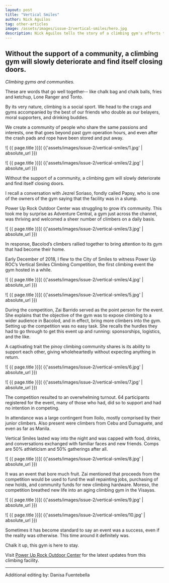 ```yaml
---
layout: post
title: "Vertical Smiles"
author: Nick Aguilos
tag: other-articles
image: /assets/images/issue-2/vertical-smiles/hero.jpg
description: Nick Aguilos tells the story of a climbing gym's efforts to be heard
---
```


<h2 class="pre-text">
	Without the support of a community, a climbing gym will slowly deteriorate and find itself closing doors. 
</h2>

<em>Climbing gyms and communities. </em>

These are words that go well together-- like chalk bag and chalk balls, fries and ketchup, Lone Ranger and Tonto.

By its very nature, climbing is a social sport. We head to the crags and gyms accompanied by the best of our friends who double as our belayers, moral supporters, and drinking buddies.

We create a community of people who share the same passions and interests, one that goes beyond past gym operation hours, and even after the crash pads and rope have been stored and put away. 


<div class="image-row 2 medium" markdown="1">
![ {{ page.title }}]( {{'assets/images/issue-2/vertical-smiles/1.jpg' | absolute_url }})

![ {{ page.title }}]( {{'assets/images/issue-2/vertical-smiles/2.jpg' | absolute_url }})
</div>


Without the support of a community, a climbing gym will slowly deteriorate and find itself closing doors.

I recall a conversation with Jezrel Soriaso, fondly called Papsy, who is one of the owners of the gym saying that the facility was in a slump. 

Power Up Rock Outdoor Center was struggling to grow it’s community.
This took me by surprise as Adventure Central, a gym just across the channel, was thriving and welcomed a sheer number of climbers on a daily basis.

![ {{ page.title }}]( {{'assets/images/issue-2/vertical-smiles/3.jpg' | absolute_url }})

In response, Bacolod’s climbers rallied together to bring attention to its gym that had become their home.

Early December of 2018, I flew to the City of Smiles to witness Power Up ROC’s Vertical Smiles Climbing Competition, the first climbing event the gym hosted in a while.

<div class="image-row 2 medium" markdown="1">
![ {{ page.title }}]( {{'assets/images/issue-2/vertical-smiles/4.jpg' | absolute_url }})

![ {{ page.title }}]( {{'assets/images/issue-2/vertical-smiles/5.jpg' | absolute_url }})
</div>

During the competition, Zai Barrido served as the point person for the event. She explains that the objective of the gym was to expose climbing to a wider audience in Bacolod, and in effect, bring more climbers into the gym. Setting up the competition  was no easy task. She recalls the hurdles they had to go through to get this event up and running: sponsorships, logistics, and the like.

A captivating trait the pinoy climbing community shares is its ability to support each other,  giving wholeheartedly without expecting anything in return. 

![ {{ page.title }}]( {{'assets/images/issue-2/vertical-smiles/6.jpg' | absolute_url }})

![ {{ page.title }}]( {{'assets/images/issue-2/vertical-smiles/7.jpg' | absolute_url }})

The competition resulted to an overwhelming turnout. 64 participants registered for the event, many of those who had, did so to support and had no intention in competing.

In attendance was a large contingent from Iloilo, mostly comprised by their junior climbers. Also present were climbers from Cebu and Dumaguete, and even as far as Manila.

Vertical Smiles lasted way into the night and was capped with food, drinks, and conversations exchanged with familiar faces and new friends. Comps are 50% athleticism and 50% gatherings after all.

![ {{ page.title }}]( {{'assets/images/issue-2/vertical-smiles/8.jpg' | absolute_url }})

It was an event that bore much fruit. Zai mentioned that proceeds from the competition would be used to fund the wall repainting jobs, purchasing of new holds, and community funds for new climbing hardware.
Moreso, the competition breathed new life into an aging climbing gym in the Visayas. 


![ {{ page.title }}]( {{'assets/images/issue-2/vertical-smiles/9.jpg' | absolute_url }})

![ {{ page.title }}]( {{'assets/images/issue-2/vertical-smiles/10.jpg' | absolute_url }})

Sometimes it has become standard to say an event was a success, even if the reality was otherwise. This time around it definitely was. 

Chalk it up, this gym is here to stay.

Visit [Power Up Rock Outdoor Center](http://facebook.com/poweruproc) for the latest updates from this climbing facility.

***

Additional editing by: Danisa Fuentebella
